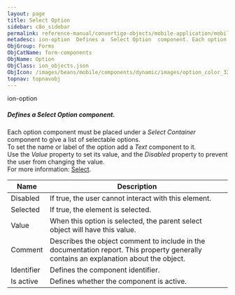 ```yaml
---
layout: page
title: Select Option
sidebar: c8o_sidebar
permalink: reference-manual/convertigo-objects/mobile-application/mobile-components/form-components/select-option/
metadesc: ion-option  Defines a  Select Option  component. Each option component must be placed under a  Select Container  component to give a list of selectabl
ObjGroup: Forms
ObjCatName: form-components
ObjName: Option
ObjClass: ion_objects.json
ObjIcon: /images/beans/mobile/components/dynamic/images/option_color_32x32.png
topnav: topnavobj
---
```

ion-option<br/>

##### Defines a <i>Select Option</i> component.<br/>
Each option component must be placed under a <i>Select Container</i> component to give a list of selectable options.<br/>
To set the name or label of the option add a <i>Text</i> component to it.<br/>
Use the <i>Value</i> property to set its value, and the <i>Disabled</i> property to prevent the user from changing the value.<br/>
 For more information: <a href='https://ionicframework.com/docs/v3/components/#select'>Select</a>.

Name | Description 
--- | ---
Disabled | If true, the user cannot interact with this element.
Selected | If true, the element is selected.
Value | When this option is selected, the parent select object will have this value.
Comment | Describes the object comment to include in the documentation report.  This property generally contains an explanation about the object. 
Identifier | Defines the component identifier.  
Is active | Defines whether the component is active. 

